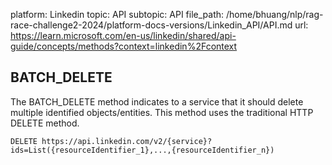 platform: Linkedin
topic: API
subtopic: API
file_path: /home/bhuang/nlp/rag-race-challenge2-2024/platform-docs-versions/Linkedin_API/API.md
url: https://learn.microsoft.com/en-us/linkedin/shared/api-guide/concepts/methods?context=linkedin%2Fcontext

## BATCH\_DELETE

The BATCH\_DELETE method indicates to a service that it should delete multiple identified objects/entities. This method uses the traditional HTTP DELETE method.

    DELETE https://api.linkedin.com/v2/{service}?ids=List({resourceIdentifier_1},...,{resourceIdentifier_n})